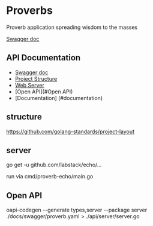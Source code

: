 # Proverbs 
Proverb application spreading wisdom to the masses


[Swagger doc](http://localhost:8081)

## API Documentation
- [Swagger doc](http://localhost:8081)
- [Project Structure](#structure)
- [Web Server](#server)
- [Open API](#Open API)
- [Documentation] (#documentation)

## structure
https://github.com/golang-standards/project-layout

## server
go get -u github.com/labstack/echo/...

run via cmd/proverb-echo/main.go

##  Open API
oapi-codegen --generate types,server --package server ./docs/swagger/proverb.yaml > ./api/server/server.go

